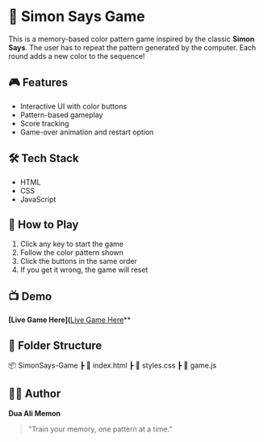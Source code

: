 # 🧠 Simon Says Game

This is a memory-based color pattern game inspired by the classic **Simon Says**. The user has to repeat the pattern generated by the computer. Each round adds a new color to the sequence!

## 🎮 Features
- Interactive UI with color buttons
- Pattern-based gameplay
- Score tracking
- Game-over animation and restart option

## 🛠️ Tech Stack
- HTML
- CSS
- JavaScript

## 🚀 How to Play
1. Click any key to start the game
2. Follow the color pattern shown
3. Click the buttons in the same order
4. If you get it wrong, the game will reset

## 📺 Demo
**[Live Game Here](**[Live Game Here](https://your-live-link.netlify.app/)** 

## 📁 Folder Structure
📦 SimonSays-Game
┣ 📜 index.html
┣ 📜 styles.css
┣ 📜 game.js


## 🙋‍♀️ Author
**Dua Ali Memon**

> “Train your memory, one pattern at a time.”
